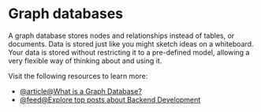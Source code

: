 # Graph databases

A graph database stores nodes and relationships instead of tables, or documents. Data is stored just like you might sketch ideas on a whiteboard. Your data is stored without restricting it to a pre-defined model, allowing a very flexible way of thinking about and using it.

Visit the following resources to learn more:

- [@article@What is a Graph Database?](https://neo4j.com/developer/graph-database/)
- [@feed@Explore top posts about Backend Development](https://app.daily.dev/tags/backend?ref=roadmapsh)
